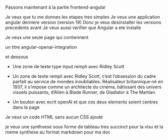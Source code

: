 Passons maintenant à la partie frontend-angular

Je veux que tu me donnes les etapes tres simples
Je veux une application angular derniere version (version 19)
Donc je veux desinstaller les versions precedents avant
Je veux aussi verifier que Angular a ete installe

Je veux une seule page qui contiennent

un titre
 angular-openai-integration

et dessous 

- Une zone de texte type input rempli avec Ridley Scott

- Un zone de texte rempli avec 
Ridley Scott, c’est l’obsession du cadre parfait au service de mondes inoubliables. Réalisateur britannique né en 1937, il s’impose comme un architecte du cinéma, bâtissant des univers visuels puissants, d’Alien à Blade Runner, de Gladiator à The Martian.
- Un bouton avec ecrit openAI
et que ces deux elements soient centres dans la page

Je veux un code HTML sans aucun CSS ajouté


je veux une synthsese sous forme de tableau tres succinct pour la visu
et la meme synthese au format markdown pour ma doc


